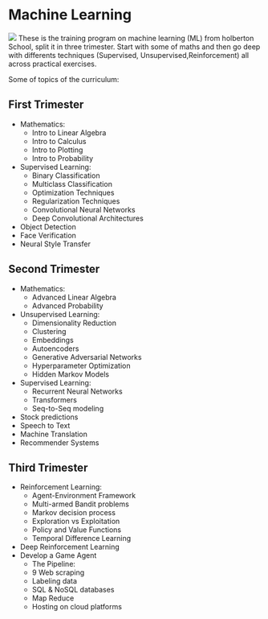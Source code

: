 #  Machine Learning
![](https://github.com/paurbano/holbertonschool-interview/images/machine-learning.jpg)
 These is the training program on machine learning (ML) from holberton School, split it in three trimester. Start with some of maths and then go deep with differents techniques (Supervised, Unsupervised,Reinforcement) all across practical exercises.

Some of topics of the curriculum:
## First Trimester
* Mathematics:
    * Intro to Linear Algebra
    * Intro to Calculus
    * Intro to Plotting
    * Intro to Probability
* Supervised Learning:
    * Binary Classification
    * Multiclass Classification
    * Optimization Techniques
    * Regularization Techniques
    * Convolutional Neural Networks
    * Deep Convolutional Architectures
* Object Detection
* Face Verification
* Neural Style Transfer

## Second Trimester
* Mathematics:
    * Advanced Linear Algebra
    * Advanced Probability
* Unsupervised Learning:
    * Dimensionality Reduction
    * Clustering
    * Embeddings
    * Autoencoders
    * Generative Adversarial Networks
    * Hyperparameter Optimization
    * Hidden Markov Models
* Supervised Learning:
    * Recurrent Neural Networks
    * Transformers
    * Seq-to-Seq modeling
* Stock predictions
* Speech to Text
* Machine Translation
* Recommender Systems

## Third Trimester
* Reinforcement Learning:
    * Agent-Environment Framework
    * Multi-armed Bandit problems
    * Markov decision process
    * Exploration vs Exploitation
    * Policy and Value Functions
    * Temporal Difference Learning
* Deep Reinforcement Learning
* Develop a Game Agent
    * The Pipeline:
    * 9 Web scraping
    * Labeling data
    * SQL & NoSQL databases
    * Map Reduce
    * Hosting on cloud platforms